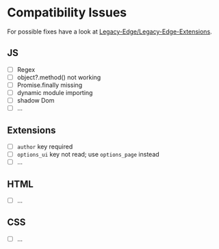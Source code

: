 # Compatibility Issues
For possible fixes have a look at [Legacy-Edge/Legacy-Edge-Extensions](https://github.com/Legacy-Edge/Legacy-Edge-Extensions).

## JS
- [ ] Regex
- [ ] object?.method() not working
- [ ] Promise.finally missing
- [ ] dynamic module importing
- [ ] shadow Dom
- [ ] ...

## Extensions
- [ ] `author` key required
- [ ] `options_ui` key not read; use `options_page` instead
- [ ] ...

## HTML
- [ ] ...

## CSS
- [ ] ...
